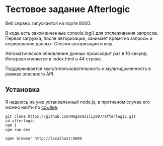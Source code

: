 # Тестовое задание Afterlogic
Веб сервер запускается на порте 8000.

В коде есть закоменченные console.log() для отслеживания запросов. Первая загрузка, после авторизации, занимает время на запросы и кеширование данных. Сессии авторизации и кэш 

Автоматическое обновление данных происходит раз в 10 секунд. Интервал меняется в index.html в 44 строке.

Поддерживается мультипользовательность и мультидоменность в рамках описаного API.

## Установка
Я надеюсь на уже установленный node.js, в противном случае его можно найти по [ссылке](https://nodejs.org/).
```text
git clone https://github.com/MegaVasiliy007/afterlogic.git
cd afterlogic
npm i
npm run dev

open browser http://localhost:8000
```
